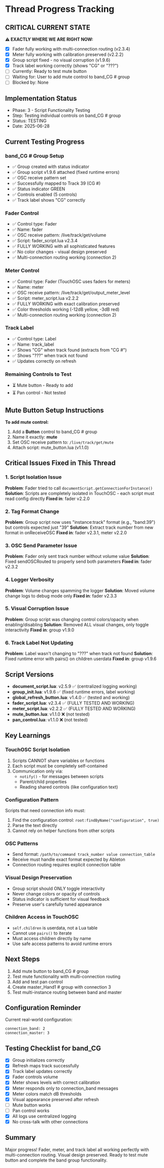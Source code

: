 # Thread Progress Tracking

## CRITICAL CURRENT STATE
**⚠️ EXACTLY WHERE WE ARE RIGHT NOW:**
- [x] Fader fully working with multi-connection routing (v2.3.4)
- [x] Meter fully working with calibration preserved (v2.2.2)
- [x] Group script fixed - no visual corruption (v1.9.6)
- [x] Track label working correctly (shows "CG" or "???")
- [ ] Currently: Ready to test mute button
- [ ] Waiting for: User to add mute control to band_CG # group
- [ ] Blocked by: None

## Implementation Status
- Phase: 3 - Script Functionality Testing
- Step: Testing individual controls on band_CG # group
- Status: TESTING
- Date: 2025-06-28

## Current Testing Progress
### band_CG # Group Setup
- ✅ Group created with status indicator
- ✅ Group script v1.9.6 attached (fixed runtime errors)
- ✅ OSC receive pattern set
- ✅ Successfully mapped to Track 39 (CG #)
- ✅ Status indicator GREEN
- ✅ Controls enabled (5 controls)
- ✅ Track label shows "CG" correctly

### Fader Control
- ✅ Control type: Fader
- ✅ Name: fader
- ✅ OSC receive pattern: /live/track/get/volume
- ✅ Script: fader_script.lua v2.3.4
- ✅ FULLY WORKING with all sophisticated features
- ✅ No color changes - visual design preserved
- ✅ Multi-connection routing working (connection 2)

### Meter Control  
- ✅ Control type: Fader (TouchOSC uses faders for meters)
- ✅ Name: meter
- ✅ OSC receive pattern: /live/track/get/output_meter_level
- ✅ Script: meter_script.lua v2.2.2
- ✅ FULLY WORKING with exact calibration preserved
- ✅ Color thresholds working (-12dB yellow, -3dB red)
- ✅ Multi-connection routing working (connection 2)

### Track Label
- ✅ Control type: Label
- ✅ Name: track_label
- ✅ Shows "CG" when track found (extracts from "CG #")
- ✅ Shows "???" when track not found
- ✅ Updates correctly on refresh

### Remaining Controls to Test
- ⏳ Mute button - Ready to add
- ⏳ Pan control - Not tested

## Mute Button Setup Instructions
**To add mute control:**
1. Add a **Button** control to band_CG # group
2. Name it exactly: **mute**
3. Set OSC receive pattern to: `/live/track/get/mute`
4. Attach script: mute_button.lua (v1.1.0)

## Critical Issues Fixed in This Thread

### 1. Script Isolation Issue
**Problem**: Fader tried to call `documentScript.getConnectionForInstance()`
**Solution**: Scripts are completely isolated in TouchOSC - each script must read config directly
**Fixed in**: fader v2.2.0

### 2. Tag Format Change
**Problem**: Group script now uses "instance:track" format (e.g., "band:39") but controls expected just "39"
**Solution**: Extract track number from new format in onReceiveOSC
**Fixed in**: fader v2.3.1, meter v2.2.0

### 3. OSC Send Parameter Issue
**Problem**: Fader only sent track number without volume value
**Solution**: Fixed sendOSCRouted to properly send both parameters
**Fixed in**: fader v2.3.2

### 4. Logger Verbosity
**Problem**: Volume changes spamming the logger
**Solution**: Moved volume change logs to debug mode only
**Fixed in**: fader v2.3.3

### 5. Visual Corruption Issue
**Problem**: Group script was changing control colors/opacity when enabling/disabling
**Solution**: Removed ALL visual changes, only toggle interactivity
**Fixed in**: group v1.9.0

### 6. Track Label Not Updating
**Problem**: Label wasn't changing to "???" when track not found
**Solution**: Fixed runtime error with pairs() on children userdata
**Fixed in**: group v1.9.6

## Script Versions
- **document_script.lua**: v2.5.9 ✅ (centralized logging working)
- **group_init.lua**: v1.9.6 ✅ (fixed runtime errors, label working)
- **global_refresh_button.lua**: v1.4.0 ✅ (tested and working)
- **fader_script.lua**: v2.3.4 ✅ (FULLY TESTED AND WORKING)
- **meter_script.lua**: v2.2.2 ✅ (FULLY TESTED AND WORKING)
- **mute_button.lua**: v1.1.0 ❌ (not tested)
- **pan_control.lua**: v1.1.0 ❌ (not tested)

## Key Learnings

### TouchOSC Script Isolation
1. Scripts CANNOT share variables or functions
2. Each script must be completely self-contained
3. Communication only via:
   - `notify()` - for messages between scripts
   - Parent/child properties
   - Reading shared controls (like configuration text)

### Configuration Pattern
Scripts that need connection info must:
1. Find the configuration control: `root:findByName("configuration", true)`
2. Parse the text directly
3. Cannot rely on helper functions from other scripts

### OSC Patterns
- Send format: `/path/to/command track_number value connection_table`
- Receive must handle exact format expected by Ableton
- Connection routing requires explicit connection table

### Visual Design Preservation
- Group script should ONLY toggle interactivity
- Never change colors or opacity of controls
- Status indicator is sufficient for visual feedback
- Preserve user's carefully tuned appearance

### Children Access in TouchOSC
- `self.children` is userdata, not a Lua table
- Cannot use `pairs()` to iterate
- Must access children directly by name
- Use safe access patterns to avoid runtime errors

## Next Steps
1. Add mute button to band_CG # group
2. Test mute functionality with multi-connection routing
3. Add and test pan control
4. Create master_Hand1 # group with connection 3
5. Test multi-instance routing between band and master

## Configuration Reminder
Current real-world configuration:
```
connection_band: 2
connection_master: 3
```

## Testing Checklist for band_CG #
- [x] Group initializes correctly
- [x] Refresh maps track successfully
- [x] Track label updates correctly
- [x] Fader controls volume
- [x] Meter shows levels with correct calibration
- [x] Meter responds only to connection_band messages
- [x] Meter colors match dB thresholds
- [x] Visual appearance preserved after refresh
- [ ] Mute button works
- [ ] Pan control works
- [x] All logs use centralized logging
- [x] No cross-talk with other connections

## Summary
Major progress! Fader, meter, and track label all working perfectly with multi-connection routing. Visual design preserved. Ready to test mute button and complete the band group functionality.
